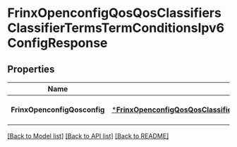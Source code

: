 # FrinxOpenconfigQosQosClassifiersClassifierTermsTermConditionsIpv6ConfigResponse

## Properties
Name | Type | Description | Notes
------------ | ------------- | ------------- | -------------
**FrinxOpenconfigQosconfig** | [***FrinxOpenconfigQosQosClassifiersClassifierTermsTermConditionsIpv6Config**](frinx.openconfig.qos.qos.classifiers.classifier.terms.term.conditions.ipv6.Config.md) |  | [optional] [default to null]

[[Back to Model list]](../README.md#documentation-for-models) [[Back to API list]](../README.md#documentation-for-api-endpoints) [[Back to README]](../README.md)


